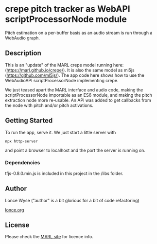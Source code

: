 # crepe pitch tracker as WebAPI scriptProcessorNode module

Pitch estimation on a per-buffer basis as an audio stream is run through 
a WebAudio graph.

## Description

This is an "update" of the MARL crepe model running here: (https://marl.github.io/crepe/). It is also the same model as ml5js (https://github.com/ml5js/). The app code here shows how to use the WebAudioAPI scriptProcessorNode implementing crepe. 

We just teased apart the MARL interface and audio code, making the scriptProcessorNode importable as an ES6 module, and making the pitch extraction node more re-usable. An API was added to get callbacks from the node with pitch and/or pitch activations.  

## Getting Started
To run the app, serve it. We just start a little server with 
```
npx http-server
```
and point a browser to localhost and the port the server is running on. 

### Dependencies

tfjs-0.8.0.min.js  is included in this project in the /libs folder. 

## Author

Lonce Wyse   ("author" is a bit glorious for a bit of code refactoring)

[lonce.org](https://lonce.org)

## License

Please check the [MARL site](https://github.com/marl/crepe) for licence info.

